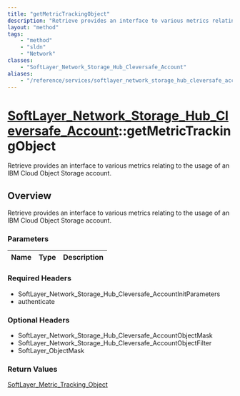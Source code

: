 ```yaml
---
title: "getMetricTrackingObject"
description: "Retrieve provides an interface to various metrics relating to the usage of an IBM Cloud Object Storage account."
layout: "method"
tags:
    - "method"
    - "sldn"
    - "Network"
classes:
    - "SoftLayer_Network_Storage_Hub_Cleversafe_Account"
aliases:
    - "/reference/services/softlayer_network_storage_hub_cleversafe_account/getMetricTrackingObject"
---
```

# [SoftLayer_Network_Storage_Hub_Cleversafe_Account](/reference/services/SoftLayer_Network_Storage_Hub_Cleversafe_Account)::getMetricTrackingObject

Retrieve provides an interface to various metrics relating to the usage of an IBM Cloud Object Storage account.


## Overview 
Retrieve provides an interface to various metrics relating to the usage of an IBM Cloud Object Storage account.

### Parameters 
|Name | Type | Description |
| --- | --- | --- |


### Required Headers
* SoftLayer_Network_Storage_Hub_Cleversafe_AccountInitParameters
* authenticate

### Optional Headers
* SoftLayer_Network_Storage_Hub_Cleversafe_AccountObjectMask
* SoftLayer_Network_Storage_Hub_Cleversafe_AccountObjectFilter
* SoftLayer_ObjectMask

### Return Values
<a href='/reference/datatypes/SoftLayer_Metric_Tracking_Object'>SoftLayer_Metric_Tracking_Object </a>

